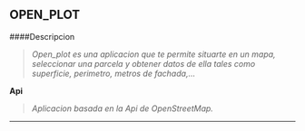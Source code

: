 ## OPEN_PLOT

####Descripcion

>*Open_plot es una aplicacion que 
>te permite situarte en un mapa, 
>seleccionar una parcela y obtener datos de ella
>tales como superficie, perimetro, metros de fachada,...*

**Api**

>*Aplicacion basada en la Api de OpenStreetMap.*

***

